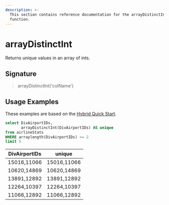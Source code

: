 ```yaml
---
description: >-
  This section contains reference documentation for the arrayDistinctInt
  function.
---
```


# arrayDistinctInt

Returns unique values in an array of ints.

## Signature

> arrayDistinctInt('colName')

## Usage Examples

These examples are based on the [Hybrid Quick Start](../../basics/getting-started/quick-start.md#hybrid).

```sql
select DivAirportIDs, 
       arrayDistinctInt(DivAirportIDs) AS unique
from airlineStats 
WHERE arraylength(DivAirportIDs) >= 2
limit 5
```

| DivAirportIDs | unique      |
| ------------- | ----------- |
| 15016,11066   | 15016,11066 |
| 10620,14869   | 10620,14869 |
| 13891,12892   | 13891,12892 |
| 12264,10397   | 12264,10397 |
| 11066,12892   | 11066,12892 |
